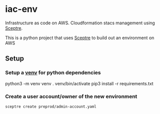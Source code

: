 # iac-env
Infrastructure as code on AWS. Cloudformation stacs management using [Sceptre](https://github.com/Sceptre/sceptre).


This is a python project that uses [Sceptre](https://github.com/Sceptre/sceptre) to build out an environment on AWS 

## Setup
### Setup a [venv](https://docs.python.org/3/library/venv.html) for python dependencies
python3 -m venv venv
. venv/bin/activate
pip3 install -r requirements.txt

### Create a user account/owner of the new environment

    sceptre create preprod/admin-account.yaml



